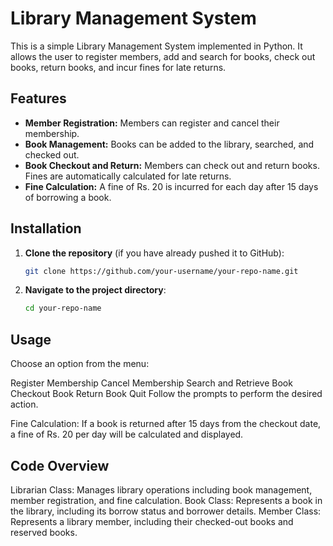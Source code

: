 # Library Management System

This is a simple Library Management System implemented in Python. It allows the user to register members, add and search for books, check out books, return books, and incur fines for late returns.

## Features

- **Member Registration:** Members can register and cancel their membership.
- **Book Management:** Books can be added to the library, searched, and checked out.
- **Book Checkout and Return:** Members can check out and return books. Fines are automatically calculated for late returns.
- **Fine Calculation:** A fine of Rs. 20 is incurred for each day after 15 days of borrowing a book.

## Installation

1. **Clone the repository** (if you have already pushed it to GitHub):

   ```bash
   git clone https://github.com/your-username/your-repo-name.git
2. **Navigate to the project directory**:
   ```bash
   cd your-repo-name

## Usage
Choose an option from the menu:

Register Membership
Cancel Membership
Search and Retrieve Book
Checkout Book
Return Book
Quit
Follow the prompts to perform the desired action.

Fine Calculation: If a book is returned after 15 days from the checkout date, a fine of Rs. 20 per day will be calculated and displayed.

## Code Overview
Librarian Class: Manages library operations including book management, member registration, and fine calculation.
Book Class: Represents a book in the library, including its borrow status and borrower details.
Member Class: Represents a library member, including their checked-out books and reserved books.
